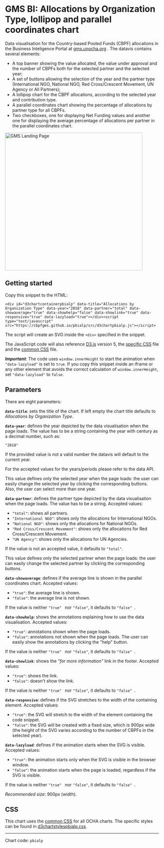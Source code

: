 # GMS BI: Allocations by Organization Type, lollipop and parallel coordinates chart

Data visualisation for the Country-based Pooled Funds (CBPF) allocations in the Business Inteligence Portal at [gms.unocha.org](https://gms.unocha.org/content/cbpf-allocations) . The datavis contains several elements:

- A top banner showing the value allocated, the value under approval and the number of CBPFs both for the selected partner and the selected year;
- A set of buttons allowing the selection of the year and the partner type (International NGO, National NGO, Red Cross/Crescent Movement, UN Agency or All Partners);
- A lollipop chart for the CBPF allocations, according to the selected year and contribution type.
- A parallel coordinates chart showing the percentage of allocations by partner type for all CBPFs.
- Two checkboxes, one for displaying Net Funding values and another one for displaying the average percentage of allocations per partner in the parallel coordinates chart.

<img alt="GMS Landing Page" src="https://cbpfgms.github.io/img/thumbnails/pbialp.png" width="450">

## Getting started

Copy this snippet to the HTML:

```<div id="d3chartcontainerpbialp" data-title="Allocations by Organization Type" data-year="2018" data-partner="total" data-showaverage="true" data-showhelp="false" data-showlink="true" data-responsive="true" data-lazyload="true"></div><script type="text/javascript" src="https://cbpfgms.github.io/pbialp/src/d3chartpbialp.js"></script>```

The script will create an SVG inside the `<div>` specified in the snippet.

The JavaScript code will also reference [D3.js](https://d3js.org) version 5, the [specific CSS](https://github.com/CBPFGMS/cbpfgms.github.io/raw/master/css/d3chartstylespbialp.css) file and the [common CSS](https://github.com/CBPFGMS/cbpfgms.github.io/raw/master/css/d3chartstyles.css) file.

***Important***: The code uses `window.innerHeight` to start the animation when `"data-lazyload"` is set to `true`. If you copy this snippet inside an iframe or any other element that avoids the correct calculation of `window.innerHeight`, set `"data-lazyload"` to `false`.

## Parameters

There are eight parameters:

**`data-title`**: sets the title of the chart. If left empty the chart title defaults to *Allocations by Organization Type*.

**`data-year`**: defines the year depicted by the data visualisation when the page loads. The value has to be a string containing the year with century as a decimal number, such as:

 `"2018"`

If the provided value is not a valid number the datavis will default to the current year.

For the accepted values for the years/periods please refer to the data API.

This value defines only the selected year when the page loads: the user can easily change the selected year by clicking the corresponding buttons. Also, the user can select more than one year.

**`data-partner`**: defines the partner type depicted by the data visualisation when the page loads. The value has to be a string. Accepted values:

- `"total"`: shows all partners.
- `"International NGO"`: shows only the allocations for International NGOs.
- `"National NGO"`: shows only the allocations for National NGOs.
- `"Red Cross/Crescent Movement"`: shows only the allocations for Red Cross/Crescent Movement.
- `"UN Agency"`: shows only the allocations for UN Agencies.

If the value is not an accepted value, it defaults to `"total"`.

This value defines only the selected partner when the page loads: the user can easily change the selected partner by clicking the corresponding buttons.

**`data-showaverage`**: defines if the average line is shown in the parallel coordinates chart. Accepted values:

- `"true"`: the average line is shown.
- `"false"`: the average line is not shown.  

If the value is neither `"true" ` nor `"false"`, it defaults to `"false" `.

**`data-showhelp`**: shows the annotations explaining how to use the data visualisation. Accepted values:

- `"true"`: annotations shown when the page loads.
- `"false"`: annotations not shown when the page loads. The user can easily show the annotations by clicking the "help" button.

If the value is neither `"true" ` nor `"false"`, it defaults to `"false" `.

**`data-showlink`**: shows the *"for more information"* link in the footer. Accepted values:

- `"true"`: shows the link.
- `"false"`: doesn't show the link.

If the value is neither `"true" ` nor `"false"`, it defaults to `"false" `.

**`data-responsive`**: defines if the SVG stretches to the width of the containing element. Accepted values:

- `"true"`: the SVG will stretch to the width of the element containing the code snippet.
- `"false"`: the SVG will be created with a fixed size, which is 900px wide (the height of the SVG varies according to the number of CBPFs in the selected year).

**`data-lazyload`**: defines if the animation starts when the SVG is visible. Accepted values:

- `"true"`: the animation starts only when the SVG is visible in the browser window.
- `"false"`: the animation starts when the page is loaded, regardless if the SVG is visible.

If the value is neither `"true" ` nor `"false"`, it defaults to `"false" `.

*Recommended size*: 900px (width).


## CSS

This chart uses the [common CSS](https://github.com/CBPFGMS/cbpfgms.github.io/raw/master/css/) for all OCHA charts. The specific styles can be found in [d3chartstylespbialp.css](https://github.com/CBPFGMS/cbpfgms.github.io/blob/master/css/d3chartstylespbialp.css).

---
Chart code: `pbialp`
